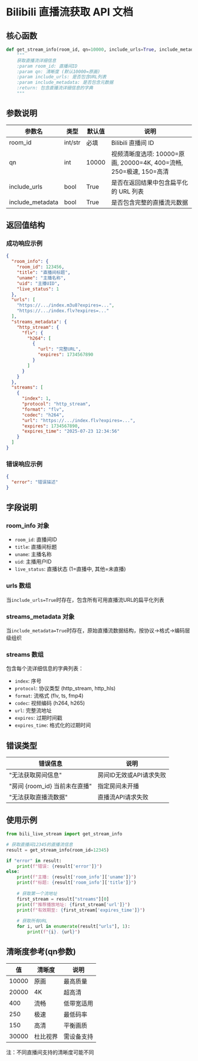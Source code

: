 # Bilibili 直播流获取 API 文档

## 核心函数

```python
def get_stream_info(room_id, qn=10000, include_urls=True, include_metadata=True):
    """
    获取直播流详细信息
    :param room_id: 直播间ID
    :param qn: 清晰度 (默认10000=原画)
    :param include_urls: 是否包含URL列表
    :param include_metadata: 是否包含元数据
    :return: 包含直播流详细信息的字典
    """
```

## 参数说明

| 参数名 | 类型 | 默认值 | 说明 |
|--------|------|--------|------|
| room_id | int/str | 必填 | Bilibili 直播间 ID |
| qn | int | 10000 | 视频清晰度选项: 10000=原画, 20000=4K, 400=流畅, 250=极速, 150=高清 |
| include_urls | bool | True | 是否在返回结果中包含扁平化的 URL 列表 |
| include_metadata | bool | True | 是否包含完整的直播流元数据 |

## 返回值结构

### 成功响应示例
```json
{
  "room_info": {
    "room_id": 123456,
    "title": "直播间标题",
    "uname": "主播名称",
    "uid": "主播UID",
    "live_status": 1
  },
  "urls": [
    "https://.../index.m3u8?expires=...",
    "https://.../index.flv?expires=..."
  ],
  "streams_metadata": {
    "http_stream": {
      "flv": {
        "h264": [
          {
            "url": "完整URL",
            "expires": 1734567890
          }
        ]
      }
    }
  },
  "streams": [
    {
      "index": 1,
      "protocol": "http_stream",
      "format": "flv",
      "codec": "h264",
      "url": "https://.../index.flv?expires=...",
      "expires": 1734567890,
      "expires_time": "2025-07-23 12:34:56"
    }
  ]
}
```

### 错误响应示例
```json
{
  "error": "错误描述"
}
```

## 字段说明

### room_info 对象
- `room_id`: 直播间ID
- `title`: 直播间标题
- `uname`: 主播名称
- `uid`: 主播用户ID
- `live_status`: 直播状态 (1=直播中, 其他=未直播)

### urls 数组
当`include_urls=True`时存在，包含所有可用直播流URL的扁平化列表

### streams_metadata 对象
当`include_metadata=True`时存在，原始直播流数据结构，按协议→格式→编码层级组织

### streams 数组
包含每个流详细信息的字典列表：
- `index`: 序号
- `protocol`: 协议类型 (http_stream, http_hls)
- `format`: 流格式 (flv, ts, fmp4)
- `codec`: 视频编码 (h264, h265)
- `url`: 完整流地址
- `expires`: 过期时间戳
- `expires_time`: 格式化的过期时间

## 错误类型

| 错误信息 | 说明 |
|---------|------|
| "无法获取房间信息" | 房间ID无效或API请求失败 |
| "房间 {room_id} 当前未在直播" | 指定房间未开播 |
| "无法获取直播流数据" | 直播流API请求失败 |

## 使用示例

```python
from bili_live_stream import get_stream_info

# 获取直播间12345的直播流信息
result = get_stream_info(room_id=12345)

if "error" in result:
    print(f"错误: {result['error']}")
else:
    print(f"主播: {result['room_info']['uname']}")
    print(f"标题: {result['room_info']['title']}")
    
    # 获取第一个流地址
    first_stream = result["streams"][0]
    print(f"推荐播放地址: {first_stream['url']}")
    print(f"有效期至: {first_stream['expires_time']}")
    
    # 获取所有URL
    for i, url in enumerate(result["urls"], 1):
        print(f"{i}. {url}")
```

## 清晰度参考(qn参数)

| 值 | 清晰度 | 说明 |
|----|--------|------|
| 10000 | 原画 | 最高质量 |
| 20000 | 4K | 超高清 |
| 400 | 流畅 | 低带宽适用 |
| 250 | 极速 | 最低码率 |
| 150 | 高清 | 平衡画质 |
| 30000 | 杜比视界 | 需设备支持 |

注：不同直播间支持的清晰度可能不同
